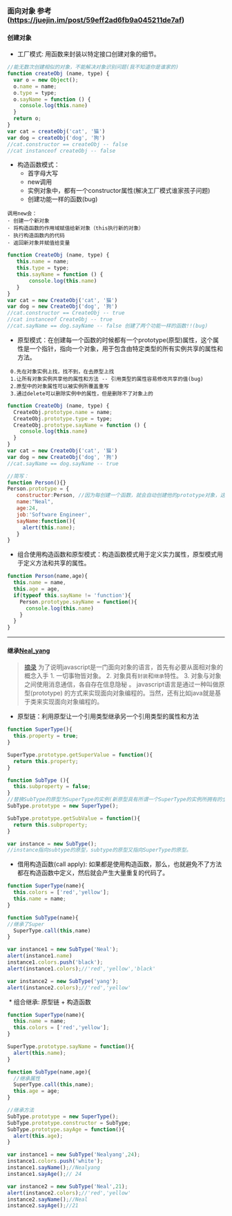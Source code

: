 ﻿### 面向对象 参考(https://juejin.im/post/59eff2ad6fb9a045211de7af)

#### 创建对象
  * 工厂模式: 用函数来封装以特定接口创建对象的细节。
```javascript
//能无数次创建相似的对象，不能解决对象识别问题(我不知道你是谁家的)
function createObj (name, type) {
  var o = new Object();
  o.name = name;
  o.type = type;
  o.sayName = function () {
    console.log(this.name)
  }
  return o;
}
var cat = createObj('cat', '猫')
var dog = createObj('dog', '狗')
//cat.constructor == createObj -- false
//cat instanceof createObj -- false
```
  * 构造函数模式：
     - 首字母大写 
     - new调用 
     - 实例对象中，都有一个constructor属性(解决工厂模式谁家孩子问题) 
     - 创建功能一样的函数(bug)
		
```
调用new会：
· 创建一个新对象
· 将构造函数的作用域赋值给新对象（this执行新的对象）
· 执行构造函数内的代码 
· 返回新对象并赋值给变量
```
```javascript
function CreateObj (name, type) {
   this.name = name;
   this.type = type;
   this.sayName = function () {
	   console.log(this.name)
   }
}
var cat = new CreateObj('cat', '猫')
var dog = new CreateObj('dog', '狗')
//cat.constructor == CreateObj -- true
//cat instanceof CreateObj -- true
//cat.sayName == dog.sayName -- false 创建了两个功能一样的函数!!(bug)
```
  * 原型模式：在创建每一个函数的时候都有一个prototype(原型)属性，这个属性是一个指针，指向一个对象，用于包含由特定类型的所有实例共享的属性和方法。
```
 0.先在对象实例上找，找不到，在去原型上找
 1.让所有对象实例共享他的属性和方法 -- 引用类型的属性容易修改共享的值(bug)
 2.原型中的对象属性可以被实例所覆盖重写
 3.通过delete可以删除实例中的属性，但是删除不了对象上的
```
```javascript
function CreateObj (name, type) {
  CreateObj.prototype.name = name;
  CreateObj.prototype.type = type;
  CreateObj.prototype.sayName = function () {
    console.log(this.name)
  }
}
var cat = new CreateObj('cat', '猫')
var dog = new CreateObj('dog', '狗')
//cat.sayName == dog.sayName -- true

//简写：
function Person(){}
Person.prototype = {
   constructor:Person, //因为每创建一个函数，就会自动创建他的prototype对象，这个对象会自动获取contractor属性。???? 
   name:"Neal",
   age:24,
   job:'Software Engineer',
   sayName:function(){
     alert(this.name);	
   }
}
```
  * 组合使用构造函数和原型模式：构造函数模式用于定义实力属性，原型模式用于定义方法和共享的属性。
```javascript
function Person(name,age){
  this.name = name,
  this.age = age,
  if(typeof this.sayName != 'function'){
    Person.prototype.sayName = function(){
      console.log(this.name)
    }
  }
}
```

****
#### 继承[Neal_yang](https://juejin.im/post/59eff2ad6fb9a045211de7af)
> [摘录](https://www.ibm.com/developerworks/cn/web/1304_zengyz_jsoo/) 
  为了说明javascript是一门面向对象的语言，首先有必要从面相对象的概念入手
	1. 一切事物皆对象。
	2. 对象具有`封装`和`继承`特性。
	3. 对象与对象之间使用消息通信，各自存在信息隐秘 。
	javascript语言是通过一种叫做原型(prototype) 的方式来实现面向对象编程的。当然，还有比如java就是基于类来实现面向对象编程的。

  * 原型链：利用原型让一个引用类型继承另一个引用类型的属性和方法
```javascript
function SuperType(){
  this.property = true;
}

SuperType.prototype.getSuperValue = function(){
  return this.property;
}

function SubType (){
  this.subproperty = false;
}
//替换SubType的原型为SuperType的实例(新原型具有所谓一个SuperType的实例所拥有的全部属性和方法，而且其内部还有一个指针，指向SuperType的原型)
SubType.prototype = new SuperType(); 

SubType.prototype.getSubValue = function(){
  return this.subproperty;
}

var instance = new SubType();
//instance指向subtype的原型，subtype的原型又指向SuperType的原型。
```
  * 借用构造函数(call apply): 如果都是使用构造函数，那么，也就避免不了方法都在构造函数中定义，然后就会产生大量重复的代码了。
```javascript
function SuperType(name){
  this.colors = ['red','yellow'];
  this.name = name;
}

function SubType(name){
//继承了Super
  SuperType.call(this,name)
}

var instance1 = new SubType('Neal');
alert(instance1.name)
instance1.colors.push('black');
alert(instance1.colors);//'red','yellow','black'

var instance2 = new SubType('yang');
alert(instance2.colors);//'red','yellow'
```
  * 组合继承: 原型链 + 构造函数
```javascript
function SuperType(name){
  this.name = name;
  this.colors = ['red','yellow'];
}

SuperType.prototype.sayName = function(){
  alert(this.name);
}

function SubType(name,age){
  //继承属性
  SuperType.call(this,name);
  this.age = age;
}

//继承方法
SubType.prototype = new SuperType();
SubType.prototype.constructor = SubType;
SubType.prototype.sayAge = function(){
  alert(this.age);
}

var instance1 = new SubType('Nealyang',24);
instance1.colors.push('white');
instance1.sayName();//Nealyang
instance1.sayAge();// 24

var instance2 = new SubType('Neal',21);
alert(instance2.colors);//'red','yellow'
instance2.sayName();//Neal
instance2.sayAge();//21
```
